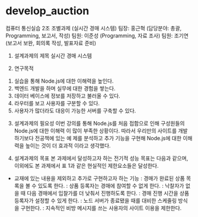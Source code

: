 # develop_auction
컴퓨터 통신실습 2조 조별과제 (실시간 경매 시스템)
팀장: 홍근혁 (담당분야: 총괄, Programming, 보고서, 작성)
팀원: 이준성 (Programming, 자료 조사)
팀원: 조기연 (보고서 보완, 회의록 작성, 발표자료 준비)

1. 설계과제의 제목
실시간 경매 시스템 

2. 연구목적
1) 실습을 통해 Node.js에 대한 이해력을 높인다.
2) 백엔드 개발을 하며 실무에 대한 경험을 쌓는다.
3) 데이터 베이스에 정보를 저장하고 불러올 수 있다.
4) 라우터를 보고 사용자를 구분할 수 있다.
5) 사용자가 많더라도 대응이 가능한 서버를 구축할 수 있다.

3. 설계과제의 필요성 
이번 강의를 통해 Node.js를 처음 접함으로 인해 구성원들의 Node.js에 대한 이해력
이 많이 부족한 상황이다. 따라서 우리만의 사이트를 개발하기보다 전공책에 있는 예
제를 분석하고 추가 기능을 구현해 Node.js에 대한 이해력을 높이는 것이 더 효과적
이라고 생각했다.

4. 설계과제의 목표
본 과제에서 달성하고자 하는 전기적 성능 목표는 다음과 같으며, 이외에도 본 과제에서 표 1과 같은 현실적인 제한요소들은 달성한다.
- 교재에 있는 내용을 제외하고 추가로 구현하고자 하는 기능 
  : 경매가 완료된 상품 목록을 볼 수 있도록 한다.
  : 상품 등록자는 경매에 참여할 수 없게 한다.
  : 낙찰자가 없을 때 다음 경매에서 입찰가를 더 낮춰서 진행하도록 한다.
  : 경매 진행 시간을 상품 등록자가 설정할 수 있게 한다.
  : 노드 서버가 종료됐을 때를 대비한 스케줄링 방식을 구현한다.
  : 지속적인 비방 메시지를 쓰는 사용자의 사이트 이용을 제한한다.
